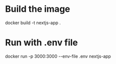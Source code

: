 # Build the image
docker build -t nextjs-app .

# Run with .env file
docker run -p 3000:3000 --env-file .env nextjs-app